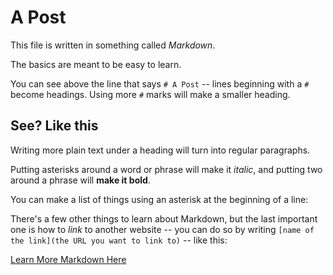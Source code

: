 # A Post

This file is written in something called *Markdown*.

The basics are meant to be easy to learn.

You can see above the line that says `# A Post` -- lines beginning with a `#`
become headings. Using more `#` marks will make a smaller heading.

## See? Like this

Writing more plain text under a heading will turn into regular paragraphs.

Putting asterisks around a word or phrase will make it *italic*,
and putting two around a phrase will **make it bold**.

You can make a list of things using an asterisk at the beginning of a line:

There's a few other things to learn about Markdown, but the last important one
is how to *link* to another website -- you can do so by writing `[name of the
link](the URL you want to link to)` -- like this:

[Learn More Markdown Here](https://guides.github.com/features/mastering-markdown/)
